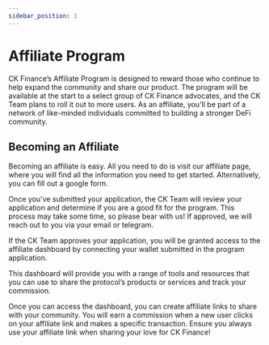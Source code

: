 ```yaml
---
sidebar_position: 1
---
```


# Affiliate Program

CK Finance’s Affiliate Program is designed to reward those who continue to help expand the community and share our product. The program will be available at the start to a select group of CK Finance advocates, and the CK Team plans to roll it out to more users. As an affiliate, you'll be part of a network of like-minded individuals committed to building a stronger DeFi community.

## Becoming an Affiliate

Becoming an affiliate is easy. All you need to do is visit our affiliate page, where you will find all the information you need to get started. Alternatively, you can fill out a google form. 

Once you’ve submitted your application, the CK Team will review your application and determine if you are a good fit for the program. This process may take some time, so please bear with us! If approved, we will reach out to you via your email or telegram.

If the CK Team approves your application, you will be granted access to the affiliate dashboard by connecting your wallet submitted in the program application. 

This dashboard will provide you with a range of tools and resources that you can use to share the protocol’s products or services and track your commission.

Once you can access the dashboard, you can create affiliate links to share with your community. You will earn a commission when a new user clicks on your affiliate link and makes a specific transaction. Ensure you always use your affiliate link when sharing your love for CK Finance!